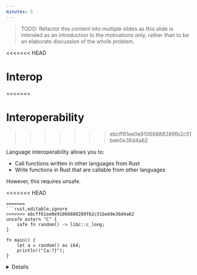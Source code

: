 ```yaml
---
minutes: 5
---
```


> TODO: Refactor this content into multiple slides as this slide is intended as
> an introduction to the motivations only, rather than to be an elaborate
> discussion of the whole problem.

<<<<<<< HEAD
# Interop
=======
# Interoperability
>>>>>>> ebcff61ee0e91066888289fb2c51beb0e36d4a62

Language interoperability allows you to:

- Call functions written in other languages from Rust
- Write functions in Rust that are callable from other languages

However, this requires unsafe.

<<<<<<< HEAD
```rust,editable
=======
```rust,editable,ignore
>>>>>>> ebcff61ee0e91066888289fb2c51beb0e36d4a62
unsafe extern "C" {
    safe fn random() -> libc::c_long;
}

fn main() {
    let a = random() as i64;
    println!("{a:?}");
}
```

<details>

The Rust compiler can't enforce any safety guarantees for programs that it
hasn't compiled, so it delegates that responsibility to you through the unsafe
keyword.

The code example we're seeing shows how to call the random function provided by
<<<<<<< HEAD
libc within Rust.
=======
libc within Rust. libc is available to scripts in the Rust Playground.
>>>>>>> ebcff61ee0e91066888289fb2c51beb0e36d4a62

This uses Rust's _foreign function interface_.

This isn't the only style of interoperability, however it is the method that's
needed if you want to work between Rust and some other language in a zero cost
way. Another important strategy is message passing.

Message passing avoids unsafe, but serialization, allocation, data transfer and
parsing all take energy and time.

## Answers to questions

- _Where does "random" come from?_\
  libc is dynamically linked to Rust programs by default, allowing our code to
  rely on its symbols, including `random`, being available to our program.
- _What is the "safe" keyword?_\
  It allows callers to call the function without needing to wrap that call in
<<<<<<< HEAD
  `unsafe`. The [`safe` function qualifier] was introduced in the 2024 edition
  of Rust and can only be used within `extern` blocks. It was introduced because
  `unsafe` became a mandatory qualifier for `extern` blocks in that edition.
=======
  `unsafe`. The [`safe` function qualifier][safe] was introduced in the 2024
  edition of Rust and can only be used within `extern` blocks. It was introduced
  because `unsafe` became a mandatory qualifier for `extern` blocks in that
  edition.
>>>>>>> ebcff61ee0e91066888289fb2c51beb0e36d4a62
- _What is the [`std::ffi::c_long`] type?_\
  According to the C standard, an integer that's at least 32 bits wide. On
  today's systems, It's an `i32` on Windows and an `i64` on Linux.

<<<<<<< HEAD
[`safe` keyword]: https://doc.rust-lang.org/reference/safe-keyword.html
[`std::ffi::c_long`]: https://doc.rust-lang.org/std/ffi/type.c_long.html
=======
[`std::ffi::c_long`]: https://doc.rust-lang.org/std/ffi/type.c_long.html
[safe]: https://doc.rust-lang.org/stable/edition-guide/rust-2024/unsafe-extern.html
>>>>>>> ebcff61ee0e91066888289fb2c51beb0e36d4a62

## Consideration: type safety

Modify the code example to remove the need for type casting later. Discuss the
potential UB - long's width is defined by the target.

```rust
unsafe extern "C" {
    safe fn random() -> i64;
}

fn main() {
    let a = random();
    println!("{a:?}");
}
```

> Changes from the original:
>
> ```diff
> unsafe extern "C" {
> -    safe fn random() -> libc::c_long;
> +    safe fn random() -> i64;
> }
>
> fn main() {
> -    let a = random() as i64;
> +    let a = random();
>     println!("{a:?}");
> }
> ```

<<<<<<< HEAD
It's also possible to completely erase the type. Stress that the Rust compiler
will trust that the wrapper is telling the truth.

```rust
unsafe extern "C" {
    safe fn random() -> [u8; 64];
=======
It's also possible to completely ignore the intended type and create undefined
behavior in multiple ways. The code below produces output most of the time, but
generally results in a stack overflow. It may also produce illegal `char`
values. Although `char` is represented in 4 bytes (32 bits),
[not all bit patterns are permitted as a `char`][char].

Stress that the Rust compiler will trust that the wrapper is telling the truth.

[char]: https://doc.rust-lang.org/std/primitive.char.html#validity-and-layout

<!-- TODO(timclicks): add libc to the mdbook build system so that the example can be tested -->

```rust,ignore
unsafe extern "C" {
    safe fn random() -> [char; 2];
>>>>>>> ebcff61ee0e91066888289fb2c51beb0e36d4a62
}

fn main() {
    let a = random();
    println!("{a:?}");
}
```

> Changes from the original:
>
> ```diff
> unsafe extern "C" {
> -    safe fn random() -> libc::c_long;
<<<<<<< HEAD
> +    safe fn random() -> [u8; 64];
=======
> +    safe fn random() -> [char; 2];
>>>>>>> ebcff61ee0e91066888289fb2c51beb0e36d4a62
> }
>
> fn main() {
> -    let a = random() as i64;
> -    println!("{a}");
> +    let a = random();
> +    println!("{a:?}");
> }
> ```

<<<<<<< HEAD
Mention that type safety is generally not a large concern in practice.
Auto-generated wrappers, i.e. those produced by bindgen and related tools, are
excellent at reading header files and producing values of the correct type.

## Consideration: Ownership and lifetime management

While libc's `random` function doesn't use pointers, may do. This creates the
possibility that interacting with another programming language introduce
unsoundness.
=======
> Attempting to print a `[char; 2]` from randomly generated input will often
> produce strange output, including:
>
> ```ignore
> thread 'main' panicked at library/std/src/io/stdio.rs:1165:9:
> failed printing to stdout: Bad address (os error 14)
> ```
>
> ```ignore
> thread 'main' has overflowed its stack
> fatal runtime error: stack overflow, aborting
> ```

Mention that type safety is generally not a large concern in practice. Tools
that produce wrappers automatically, i.e. bindgen, are excellent at reading
header files and producing values of the correct type.

## Consideration: Ownership and lifetime management

While libc's `random` function doesn't use pointers, many do. This creates many
more possibilities for unsoundness.
>>>>>>> ebcff61ee0e91066888289fb2c51beb0e36d4a62

- both sides might attempt to free the memory (double free)
- both sides can attempt to write to the data

For example, some C libraries expose functions that write to static buffers that
are re-used between calls.

<<<<<<< HEAD
```rust
=======
<!--

TODO(timclicks): consider adding a safety comment in the docstring that discusses thread safety and the ownership of the returned pointer.

See <https://github.com/google/comprehensive-rust/pull/2806#discussion_r2207171041>.

-->

<!-- TODO(timclicks): add libc to the mdbook build system so that the example can be tested -->

```rust,ignore
>>>>>>> ebcff61ee0e91066888289fb2c51beb0e36d4a62
use std::ffi::{CStr, c_char};
use std::time::{SystemTime, UNIX_EPOCH};

unsafe extern "C" {
    /// Create a formatted time based on time `t`, including trailing newline.
<<<<<<< HEAD
=======
    /// Read `man 3 ctime` details.
>>>>>>> ebcff61ee0e91066888289fb2c51beb0e36d4a62
    fn ctime(t: *const libc::time_t) -> *const c_char;
}

unsafe fn format_timestamp<'a>(t: u64) -> &'a str {
    let t = t as libc::time_t;

    unsafe {
        let fmt_ptr = ctime(&t);
        CStr::from_ptr(fmt_ptr).to_str().unwrap()
    }
}

fn main() {
    let now = SystemTime::now().duration_since(UNIX_EPOCH).unwrap();

    let now = now.as_secs();
    let now_fmt = unsafe { format_timestamp(now) };
    print!("now (1): {}", now_fmt);

    let future = now + 60;
    let future_fmt = unsafe { format_timestamp(future) };
    print!("future:  {}", future_fmt);

    print!("now (2): {}", now_fmt);
}
```

<<<<<<< HEAD
Bonus points: can anyone spot the lifetime bug? `format_timestamp()` should
return a `&'static str`.

## Consideration: Representation mismatch

Different programming languages have made design decisions and this can create
impedance mismatches between different domains.
=======
> _Aside:_ Lifetimes in the `format_timestamp()` function
>
> Neither `'a`, nor `'static`, correctly describe the lifetime of the string
> that's returned. Rust treats it as an immutable reference, but subsequent
> calls to `ctime` will overwrite the static buffer that the string occupies.

## Consideration: Representation mismatch

Different programming languages have made different design decisions and this
can create impedance mismatches between different domains.
>>>>>>> ebcff61ee0e91066888289fb2c51beb0e36d4a62

Consider string handling. C++ defines `std::string`, which has an incompatible
memory layout with Rust's `String` type. `String` also requires text to be
encoded as UTF-8, whereas `std::string` does not. In C, text is represented by a
null-terminated sequence of bytes (`char*`).

```rust
fn main() {
    let c_repr = b"Hello, C\0";
    let rust_repr = (b"Hello, Rust", 11);

    let c: &str = unsafe {
        let ptr = c_repr.as_ptr() as *const i8;
        std::ffi::CStr::from_ptr(ptr).to_str().unwrap()
    };
    println!("{c}");

    let rust: &str = unsafe {
        let ptr = rust_repr.0.as_ptr();
        let bytes = std::slice::from_raw_parts(ptr, rust_repr.1);
        std::str::from_utf8_unchecked(bytes)
    };
    println!("{rust}");
}
```

</details>
